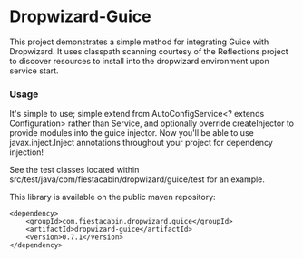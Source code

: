 Dropwizard-Guice
================

This project demonstrates a simple method for integrating Guice with Dropwizard. It uses classpath scanning courtesy of the Reflections project to discover resources to install into the dropwizard environment upon service start.

### Usage

It's simple to use; simple extend from AutoConfigService<? extends Configuration> rather than Service, and optionally override createInjector to provide modules into the guice injector. Now you'll be able to use javax.inject.Inject annotations throughout your project for dependency injection!

See the test classes located within src/test/java/com/fiestacabin/dropwizard/guice/test for an example.

This library is available on the public maven repository:

    <dependency>
        <groupId>com.fiestacabin.dropwizard.guice</groupId>
        <artifactId>dropwizard-guice</artifactId>
        <version>0.7.1</version>
    </dependency>
    
